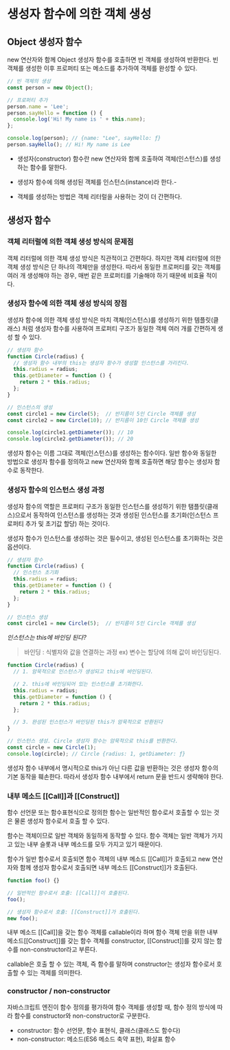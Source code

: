 # 생성자 함수에 의한 객체 생성

## Object 생성자 함수

new 연산자와 함께 Object 생성자 함수를 호출하면 빈 객체를 생성하여 반환한다. 빈 객체를 생성한 이후 프로퍼티 또는 메소드를 추가하여 객체를 완성할 수 있다.

```javascript
// 빈 객체의 생성
const person = new Object();

// 프로퍼티 추가
person.name = 'Lee';
person.sayHello = function () {
  console.log('Hi! My name is ' + this.name);
};

console.log(person); // {name: "Lee", sayHello: ƒ}
person.sayHello(); // Hi! My name is Lee
```

- 생성자(constructor) 함수란 new 연산자와 함께 호출하여 객체(인스턴스)를 생성하는 함수를 말한다.

- 생성자 함수에 의해 생성된 객체를 인스턴스(instance)라 한다.- 

- 객체를 생성하는 방법은 객체 리터럴을 사용하는 것이 더 간편하다.



## 생성자 함수

### 객체 리터럴에 의한 객체 생성 방식의 문제점

객체 리터럴에 의한 객체 생성 방식은 직관적이고 간편하다.
하지만 객체 리터럴에 의한 객체 생성 방식은 단 하나의 객체만을 생성한다.
따라서 동일한 프로퍼티를 갖는 객체를 여러 개 생성해야 하는 경우,
매번 같은 프로퍼티를 기술해야 하기 때문에 비효율 적이다.



### 생성자 함수에 의한 객체 생성 방식의 장점

생성자 함수에 의한 객체 생성 방식은 마치 객체(인스턴스)를 생성하기 위한 템플릿(클래스) 처럼 생성자 함수를 사용하여 프로퍼티 구조가 동일한 객체 여러 개를 간편하게 생성 할 수 있다.

```javascript
// 생성자 함수
function Circle(radius) {
  // 생성자 함수 내부의 this는 생성자 함수가 생성할 인스턴스를 가리킨다.
  this.radius = radius;
  this.getDiameter = function () {
    return 2 * this.radius;
  };
}

// 인스턴스의 생성
const circle1 = new Circle(5);  // 반지름이 5인 Circle 객체를 생성
const circle2 = new Circle(10); // 반지름이 10인 Circle 객체를 생성

console.log(circle1.getDiameter()); // 10
console.log(circle2.getDiameter()); // 20
```



생성자 함수는 이름 그대로 객체(인스턴스)를 생성하는 함수이다.
일반 함수와 동일한 방법으로 생성자 함수를 정의하고 
new 연산자와 함께 호출하면 해당 함수는 생성자 함수로 동작한다.



### 생성자 함수의 인스턴스 생성 과정

생성자 함수의 역할은 프로퍼티 구조가 동일한 인스턴스를 생성하기 위한
탬플릿(클래스)으로서 동작하여 인스턴스를 생성하는 것과 
생성된 인스턴스를 초기화(인스턴스 프로퍼티 추가 및 초기값 할당) 하는 것이다.

생성자 함수가 인스턴스를 생성하는 것은 필수이고, 생성된 인스턴스를 초기화하는 것은 옵션이다.

```javascript
// 생성자 함수
function Circle(radius) {
  // 인스턴스 초기화
  this.radius = radius;
  this.getDiameter = function () {
    return 2 * this.radius;
  };
}

// 인스턴스 생성
const circle1 = new Circle(5);  // 반지름이 5인 Circle 객체를 생성
```

*인스턴스는 this에 바인딩 된다?*

> 바인딩 : 식별자와 값을 연결하는 과정
> ex) 변수는 할당에 의해 값이 바인딩된다.



```javascript
function Circle(radius) {
  // 1. 암묵적으로 인스턴스가 생성되고 this에 바인딩된다.

  // 2. this에 바인딩되어 있는 인스턴스를 초기화한다.
  this.radius = radius;
  this.getDiameter = function () {
    return 2 * this.radius;
  };

  // 3. 완성된 인스턴스가 바인딩된 this가 암묵적으로 반환된다
}

// 인스턴스 생성. Circle 생성자 함수는 암묵적으로 this를 반환한다.
const circle = new Circle(1);
console.log(circle); // Circle {radius: 1, getDiameter: ƒ}
```

생성자 함수 내부에서 명시적으로 this가 아닌 다른 값을 반환하는 것은 생성자 함수의 기본 동작을 훼손한다. 따라서 생성자 함수 내부에서 return 문을 반드시 생략해야 한다.



### 내부 메소드 [[Call]]과 [[Construct]]

함수 선언문 또는 함수표현식으로 정의한 함수는 일반적인 함수로서
호출할 수 있는 것은 물론 생성자 함수로서 호출 할 수 있다.

함수는 객체이므로 일반 객체와 동일하게 동작할 수 있다. 
함수 객체는 일반 객체가 가지고 있는 내부 슬롯과 내부 메소드를 모두 가지고 있기 때문이다.

함수가 일반 함수로서 호출되면 함수 객체의 내부 메소드 [[Call]]가 호출되고 new 연산자와 함께 생성자 함수로서 호출되면 내부 메소드 [[Construct]]가 호출된다.

```javascript
function foo() {}

// 일반적인 함수로서 호출: [[Call]]이 호출된다.
foo();

// 생성자 함수로서 호출: [[Construct]]가 호출된다.
new foo();
```

내부 메소드 [[Call]]을 갖는 함수 객체를 callable이라 하며
함수 객체 만을 위한 내부 메소드[[Construct]]를 갖는 함수 객체를 
constructor, [[Construct]]를 갖지 않는 함수를 non-constructor라고 부른다.

callable은 호출 할 수 있는 객체, 즉 함수를 말하며
constructor는 생성자 함수로서 호출할 수 있는 객체를 의미한다.



### constructor  / non-constructor

자바스크립트 엔진이 함수 정의를 평가하여 함수 객체를 생성할 때,
함수 정의 방식에 따라 함수를 constructor와 non-constructor로 구분한다.

- constructor: 함수 선언문, 함수 표현식, 클래스(클래스도 함수다)
- non-constructor: 메소드(ES6 메소드 축약 표현), 화살표 함수